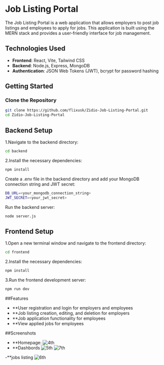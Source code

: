 # Job Listing Portal

The Job Listing Portal is a web application that allows employers to post job listings and employees to apply for jobs. This application is built using the MERN stack and provides a user-friendly interface for job management.

## Technologies Used

- **Frontend**: React, Vite, Tailwind CSS
- **Backend**: Node.js, Express, MongoDB
- **Authentication**: JSON Web Tokens (JWT), bcrypt for password hashing

## Getting Started


### Clone the Repository

```bash
git clone https://github.com/flixusk/Zidio-Job-Listing-Portal.git
cd Zidio-Job-Listing-Portal
```

## Backend Setup

1.Navigate to the backend directory:
```bash
cd backend
```
2.Install the necessary dependencies:
```bash
npm install
```
Create a .env file in the backend directory and add your MongoDB connection string and JWT secret:

```bash
DB_URL=<your_mongodb_connection_string>
JWT_SECRET=<your_jwt_secret>
```
Run the backend server:
```bash
node server.js
```

## Frontend Setup
1.Open a new terminal window and navigate to the frontend directory:
```bash
cd frontend
```
2.Install the necessary dependencies:
```bash
npm install
```
3.Run the frontend development server:
```bash
npm run dev
```
##Features
- **User registration and login for employers and employees
- **Job listing creation, editing, and deletion for employers
- **Job application functionality for employees
- **View applied jobs for employees

##Screenshots
- **Homepage:
![4th](https://github.com/user-attachments/assets/29b1927c-94da-42b8-adc6-f85f21acb338)
- **Dashbords
![5th](https://github.com/user-attachments/assets/d5705ff2-edc2-4b99-93b8-ee98e97268e3)
![7th](https://github.com/user-attachments/assets/984935ac-bd17-46a9-9eab-c684e8483173)

-**jobs listing
![6th](https://github.com/user-attachments/assets/b03192cd-4669-4744-be7e-e2f8ab4b4516)
